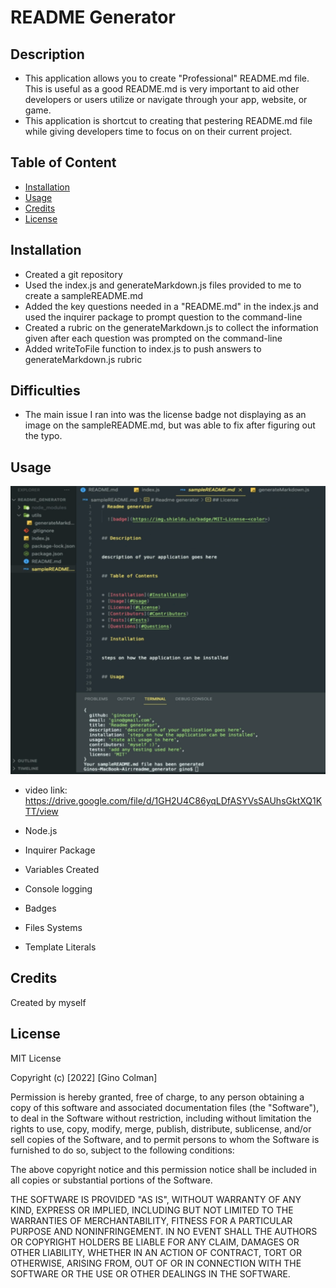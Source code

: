 # README Generator

## Description

* This application allows you to create "Professional" README.md file. This is useful as a good README.md is very important to aid other developers or users utilize or navigate through your app, website, or game. 
* This application is shortcut to creating that pestering README.md file while giving developers time to focus on on their current project.

## Table of Content

* [Installation](#installation) 
* [Usage](#usage) 
* [Credits](#credits) 
* [License](#license)

## Installation

* Created a git repository
* Used the index.js and generateMarkdown.js files provided to me to create a sampleREADME.md
* Added the key questions needed in a "README.md" in the index.js and used the inquirer package to prompt question to the command-line
* Created a rubric on the generateMarkdown.js to collect the information given after each question was prompted on the command-line
* Added writeToFile function to index.js to push answers to generateMarkdown.js rubric 

## Difficulties
* The main issue I ran into was the license badge not displaying as an image on the sampleREADME.md, but was able to fix after figuring out the typo. 

## Usage

![](./assets/images/readme_generator.png)

* video link:
https://drive.google.com/file/d/1GH2U4C86yqLDfASYVsSAUhsGktXQ1KTT/view

* Node.js
* Inquirer Package
* Variables Created
* Console logging
* Badges
* Files Systems
* Template Literals

## Credits

Created by myself

## License

MIT License

Copyright (c) [2022] [Gino Colman]

Permission is hereby granted, free of charge, to any person obtaining a copy
of this software and associated documentation files (the "Software"), to deal
in the Software without restriction, including without limitation the rights
to use, copy, modify, merge, publish, distribute, sublicense, and/or sell
copies of the Software, and to permit persons to whom the Software is
furnished to do so, subject to the following conditions:

The above copyright notice and this permission notice shall be included in all
copies or substantial portions of the Software.

THE SOFTWARE IS PROVIDED "AS IS", WITHOUT WARRANTY OF ANY KIND, EXPRESS OR
IMPLIED, INCLUDING BUT NOT LIMITED TO THE WARRANTIES OF MERCHANTABILITY,
FITNESS FOR A PARTICULAR PURPOSE AND NONINFRINGEMENT. IN NO EVENT SHALL THE
AUTHORS OR COPYRIGHT HOLDERS BE LIABLE FOR ANY CLAIM, DAMAGES OR OTHER
LIABILITY, WHETHER IN AN ACTION OF CONTRACT, TORT OR OTHERWISE, ARISING FROM,
OUT OF OR IN CONNECTION WITH THE SOFTWARE OR THE USE OR OTHER DEALINGS IN THE
SOFTWARE.
